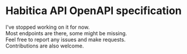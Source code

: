 # Habitica API OpenAPI specification

I've stopped working on it for now.  
Most endpoints are there, some might be missing.  
Feel free to report any issues and make requests.  
Contributions are also welcome. 